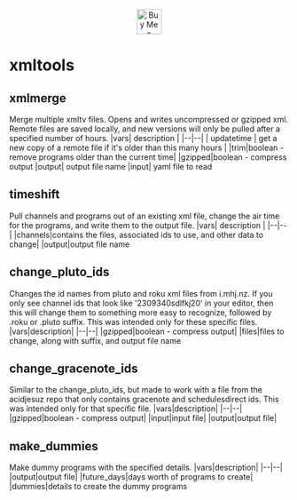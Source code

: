 <div align="center"><a href='https://ko-fi.com/X8X81ELTUM' target='_blank' class="centered-image"><img height='45' style='border:0px;height:45px;' src='https://storage.ko-fi.com/cdn/kofi5.png?v=6' border='0' alt='Buy Me a Coffee at ko-fi.com'/></a></div>

# xmltools

## xmlmerge
Merge multiple xmltv files.  Opens and writes uncompressed or gzipped xml.  Remote files are saved locally, and new versions will only be pulled after a specified number of hours.
|vars| description |
|--|--|
| updatetime | get a new copy of a remote file if it's older than this many hours |
|trim|boolean - remove programs older than the current time|
|gzipped|boolean - compress output
|output| output file name
|input| yaml file to read

## timeshift
Pull channels and programs out of an existing xml file, change the air time for the programs, and write them to the output file.
|vars| description |
|--|--|
|channels|contains the files, associated ids to use, and other data to change|
|output|output file name

## change_pluto_ids
Changes the id names from pluto and roku xml files from i.mhj.nz.  If you only see channel ids that look like '2309340sdlfkj20' in your editor, then this will change them to something more easy to recognize, followed by .roku or .pluto suffix.  This was intended only for these specific files.
|vars|description|
|--|--|
|gzipped|boolean - compress output|
|files|files to change, along with suffix, and output file name

## change_gracenote_ids
Similar to the change_pluto_ids, but made to work with a file from the acidjesuz repo that only contains gracenote and schedulesdirect ids.  This was intended only for that specific file.
|vars|description|
|--|--|
|gzipped|boolean - compress output|
|input|input file|
|output|output file|

## make_dummies
Make dummy programs with the specified details.
|vars|description|
|--|--|
|output|output file|
|future_days|days worth of programs to create|
|dummies|details to create the dummy programs
